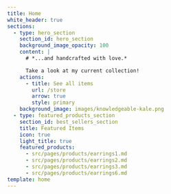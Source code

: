 ```yaml
---
title: Home
white_header: true
sections:
  - type: hero_section
    section_id: hero_section
    background_image_opacity: 100
    content: |
      # *...and handcrafted with love.*

      Take a look at my current collection!
    actions:
      - title: See all items
        url: /store
        arrow: true
        style: primary
    background_image: images/knowledgeable-kale.png
  - type: featured_products_section
    section_id: best_sellers_section
    title: Featured Items
    icon: true
    light_title: true
    featured_products:
      - src/pages/products/earrings1.md
      - src/pages/products/earrings2.md
      - src/pages/products/earrings3.md
      - src/pages/products/earrings6.md
template: home
---
```

